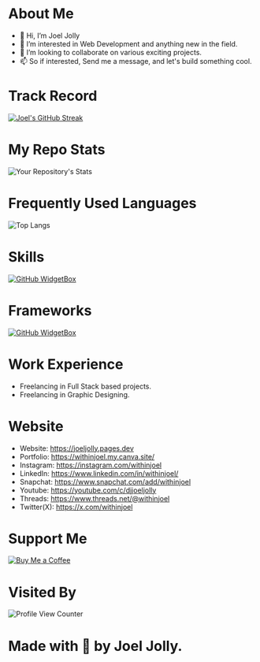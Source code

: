 # About Me
* 👋 Hi, I’m Joel Jolly
* 👀 I’m interested in Web Development and anything new in the field.
* 💞️ I’m looking to collaborate on various exciting projects.
* 📫 So if interested, Send me a message, and let's build something cool.

# Track Record
<a href="https://github.com/withinJoel">
  <img src="https://streak-stats.demolab.com?user=withinjoel&theme=github-dark" alt="Joel's GitHub Streak">
</a>

# My Repo Stats
![Your Repository's Stats](https://github-readme-stats.vercel.app/api?username=withinjoel&show_icons=true)

# Frequently Used Languages
![Top Langs](https://github-readme-stats.vercel.app/api/top-langs/?username=withinjoel&layout=compact)

# Skills

[![GitHub WidgetBox](https://github-widgetbox.vercel.app/api/skills?languages=js,ts,php,python,html,css,mysql)](https://github.com/Jurredr/github-widgetbox)

# Frameworks
[![GitHub WidgetBox](https://github-widgetbox.vercel.app/api/skills?frameworks=react,electron)](https://github.com/Jurredr/github-widgetbox)

# Work Experience
* Freelancing in Full Stack based projects.
* Freelancing in Graphic Designing.

# Website
* Website: https://joeljolly.pages.dev
* Portfolio: https://withinjoel.my.canva.site/
* Instagram: https://instagram.com/withinjoel
* LinkedIn: https://www.linkedin.com/in/withinjoel/
* Snapchat: https://www.snapchat.com/add/withinjoel
* Youtube: https://youtube.com/c/djjoeljolly
* Threads: https://www.threads.net/@withinjoel
* Twitter(X): https://x.com/withinjoel

# Support Me
[![Buy Me a Coffee](https://img.shields.io/badge/Buy%20Me%20a%20Coffee-Donate-orange?style=for-the-badge&logo=buy-me-a-coffee)](https://www.buymeacoffee.com/withinjoel)

# Visited By
![Profile View Counter](https://komarev.com/ghpvc/?username=withinjoel)
# Made with 💖 by Joel Jolly.
